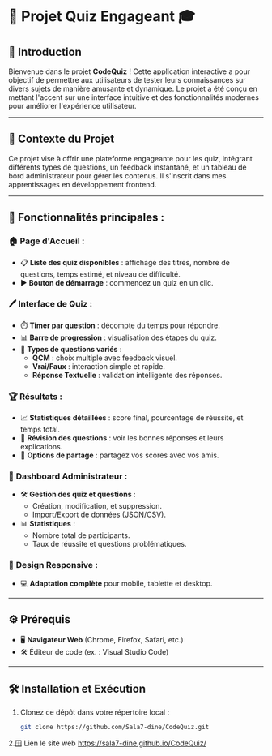 # 🧩 Projet Quiz Engageant 🎓

## 🌟 Introduction

Bienvenue dans le projet **CodeQuiz** ! Cette application interactive a pour objectif de permettre aux utilisateurs de tester leurs connaissances sur divers sujets de manière amusante et dynamique. Le projet a été conçu en mettant l'accent sur une interface intuitive et des fonctionnalités modernes pour améliorer l'expérience utilisateur.

---

## 📝 Contexte du Projet

Ce projet vise à offrir une plateforme engageante pour les quiz, intégrant différents types de questions, un feedback instantané, et un tableau de bord administrateur pour gérer les contenus. Il s'inscrit dans mes apprentissages en développement frontend.

---

## 🎯 **Fonctionnalités principales :**

### 🏠 **Page d'Accueil :**

- 📋 **Liste des quiz disponibles** : affichage des titres, nombre de questions, temps estimé, et niveau de difficulté.
- ▶️ **Bouton de démarrage** : commencez un quiz en un clic.

### 🖊️ **Interface de Quiz :**

- ⏱️ **Timer par question** : décompte du temps pour répondre.
- 📊 **Barre de progression** : visualisation des étapes du quiz.
- 🔄 **Types de questions variés** :
  - **QCM** : choix multiple avec feedback visuel.
  - **Vrai/Faux** : interaction simple et rapide.
  - **Réponse Textuelle** : validation intelligente des réponses.

### 🏆 **Résultats :**

- 📈 **Statistiques détaillées** : score final, pourcentage de réussite, et temps total.
- 🔄 **Révision des questions** : voir les bonnes réponses et leurs explications.
- 🔗 **Options de partage** : partagez vos scores avec vos amis.

### 🔧 **Dashboard Administrateur :**

- 🛠️ **Gestion des quiz et questions** :
  - Création, modification, et suppression.
  - Import/Export de données (JSON/CSV).
- 📊 **Statistiques** :
  - Nombre total de participants.
  - Taux de réussite et questions problématiques.

### 📱 **Design Responsive :**

- 💻 **Adaptation complète** pour mobile, tablette et desktop.

---

## ⚙️ Prérequis

- 🖥️ **Navigateur Web** (Chrome, Firefox, Safari, etc.)
- 🛠️ Éditeur de code (ex. : Visual Studio Code)

---

## 🛠️ Installation et Exécution

1. Clonez ce dépôt dans votre répertoire local :
   ```bash
   git clone https://github.com/Sala7-dine/CodeQuiz.git

2.🪟 Lien le site web 
  https://sala7-dine.github.io/CodeQuiz/
